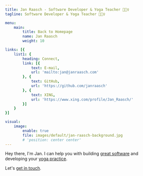 ```yaml
---
title: Jan Raasch - Software Developer & Yoga Teacher 🧘🏻‍♀️
tagline: Software Developer & Yoga Teacher 🧘🏻‍♀️

menu:
    main:
        title: Back to Homepage
        name: Jan Raasch
        weight: 10

links: [{
    list1: {
        heading: Connect,
        link: [{
            text: E-mail,
            url: 'mailto:jan@janraasch.com'
        }, {
            text: GitHub,
            url: 'https://github.com/janraasch'
        }, {
            text: XING,
            url: 'https://www.xing.com/profile/Jan_Raasch/'
        }]
    }
}]

visual:
    image:
        enable: true
        file: images/default/jan-raasch-background.jpg
        # 'position: center center'
---
```


Hey there, I'm Jan. I can help you with building [great software](software) and developing your [yoga practice](yoga).

Let's [get in touch](mailto:jan@janraasch.com).

